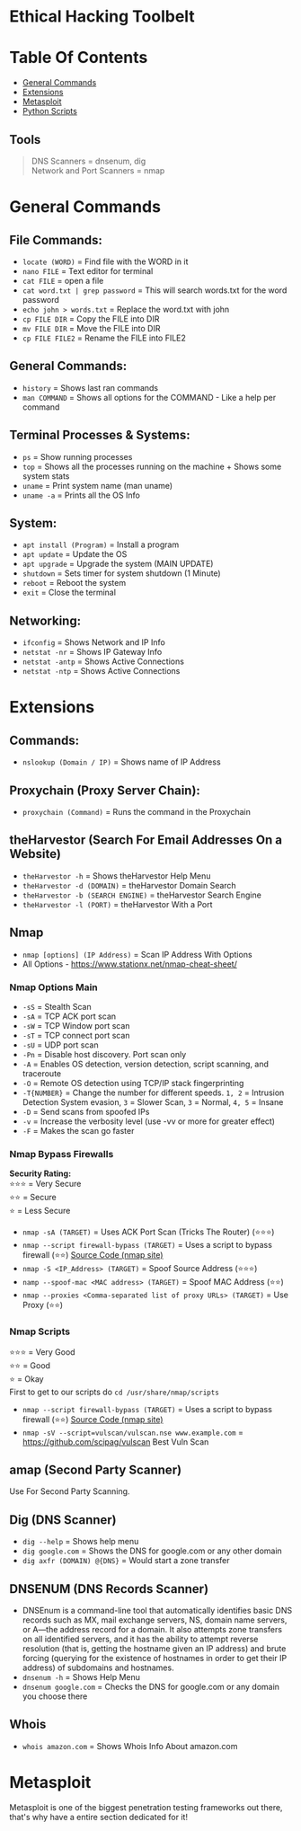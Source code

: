 # Ethical Hacking Toolbelt

# Table Of Contents
- [General Commands](#general-commands)
- [Extensions](#extensions)
- [Metasploit](#metasploit)
- [Python Scripts](#python-scripts)

## Tools
> DNS Scanners = dnsenum, dig<br>
> Network and Port Scanners = nmap<br>

# General Commands

## File Commands:

* `locate (WORD)` = Find file with the WORD in it<br>
* `nano FILE` = Text editor for terminal<br>
* `cat FILE` = open a file<br>
* `cat word.txt | grep password` = This will search words.txt for the word password<br>
* `echo john > words.txt` = Replace the word.txt with john<br>
* `cp FILE DIR` =  Copy the FILE into DIR<br>
* `mv FILE DIR` =  Move the FILE into DIR<br>
* `cp FILE FILE2` =  Rename the FILE into FILE2<br>

## General Commands:

* `history` = Shows last ran commands<br>
* `man COMMAND` = Shows all options for the COMMAND - Like a help per command<br>

## Terminal Processes & Systems:

* `ps` = Show running processes<br>
* `top` = Shows all the processes running on the machine + Shows some system stats<br>
* `uname` = Print system name (man uname)<br>
* `uname -a` = Prints all the OS Info<br>

## System:

* `apt install (Program)` = Install a program<br>
* `apt update` = Update the OS<br>
* `apt upgrade` = Upgrade the system (MAIN UPDATE)<br>
* `shutdown` = Sets timer for system shutdown (1 Minute)<br>
* `reboot` = Reboot the system<br>
* `exit` = Close the terminal<br>

## Networking:

* `ifconfig` = Shows Network and IP Info<br>
* `netstat -nr` = Shows IP Gateway Info<br>
* `netstat -antp` = Shows Active Connections<br>
* `netstat -ntp` = Shows Active Connections<br>

# Extensions

## Commands:
* `nslookup (Domain / IP)` = Shows name of IP Address

## Proxychain (Proxy Server Chain):

* `proxychain (Command)` = Runs the command in the Proxychain<br>

## theHarvestor (Search For Email Addresses On a Website)
* `theHarvestor -h` = Shows theHarvestor Help Menu
* `theHarvestor -d (DOMAIN)` = theHarvestor Domain Search
* `theHarvestor -b (SEARCH ENGINE)` = theHarvestor Search Engine
* `theHarvestor -l (PORT)` = theHarvestor With a Port

## Nmap
* `nmap [options] (IP Address)` = Scan IP Address With Options<br>
* All Options - https://www.stationx.net/nmap-cheat-sheet/<br>

### Nmap Options Main
* `-sS` = Stealth Scan
* `-sA` = TCP ACK port scan
* `-sW` = TCP Window port scan
* `-sT` = TCP connect port scan
* `-sU` = UDP port scan
* `-Pn` = Disable host discovery. Port scan only
* `-A` = Enables OS detection, version detection, script scanning, and traceroute
* `-O` = Remote OS detection using TCP/IP stack fingerprinting
* `-T{NUMBER}` = Change the number for different speeds. `1, 2` =  Intrusion Detection System evasion, `3` = Slower Scan, `3` = Normal, `4, 5` = Insane
* `-D` = Send scans from spoofed IPs
* `-v` = Increase the verbosity level (use -vv or more for greater effect)
* `-F` = Makes the scan go faster

### Nmap Bypass Firewalls

**Security Rating:**<br>
⭐⭐⭐ = Very Secure<br>
⭐⭐ = Secure<br>
⭐ = Less Secure<br>

* `nmap -sA (TARGET)` = Uses ACK Port Scan (Tricks The Router) (⭐⭐⭐)
* `nmap --script firewall-bypass (TARGET)` = Uses a script to bypass firewall (⭐⭐) [Source Code (nmap site)](https://nmap.org/nsedoc/scripts/firewall-bypass.html)
* `nmap -S <IP_Address> (TARGET)` = Spoof Source Address (⭐⭐⭐)
* `namp --spoof-mac <MAC address> (TARGET)` = Spoof MAC Address (⭐⭐)
* `nmap --proxies <Comma-separated list of proxy URLs> (TARGET)` = Use Proxy (⭐⭐)

### Nmap Scripts
⭐⭐⭐ = Very Good<br>
⭐⭐ = Good<br>
⭐ = Okay<br>
First to get to our scripts do `cd /usr/share/nmap/scripts`<br>

* `nmap --script firewall-bypass (TARGET)` = Uses a script to bypass firewall (⭐⭐) [Source Code (nmap site)](https://nmap.org/nsedoc/scripts/firewall-bypass.html)
* `nmap -sV --script=vulscan/vulscan.nse www.example.com` = https://github.com/scipag/vulscan Best Vuln Scan

## amap (Second Party Scanner)
Use For Second Party Scanning.

## Dig (DNS Scanner)
* `dig --help` = Shows help menu
* `dig google.com` = Shows the DNS for google.com or any other domain
* `dig axfr (DOMAIN) @{DNS}` = Would start a zone transfer

## DNSENUM (DNS Records Scanner)
* DNSEnum is a command-line tool that automatically identifies basic DNS records such as MX, mail exchange servers, NS, domain name servers, or A—the address record for a domain. It also attempts zone transfers on all identified servers, and it has the ability to attempt reverse resolution (that is, getting the hostname given an IP address) and brute forcing (querying for the existence of hostnames in order to get their IP address) of subdomains and hostnames.
* `dnsenum -h` = Shows Help Menu
* `dnsenum google.com` = Checks the DNS for google.com or any domain you choose there

## Whois
* `whois amazon.com` = Shows Whois Info About amazon.com

# Metasploit
Metasploit is one of the biggest penetration testing frameworks out there, that's why have a entire section dedicated for it! 

